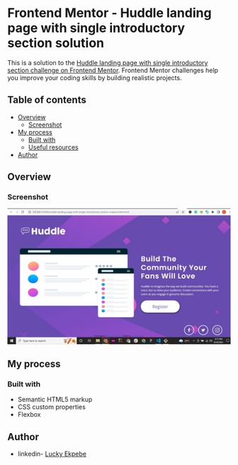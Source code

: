 # Frontend Mentor - Huddle landing page with single introductory section solution

This is a solution to the [Huddle landing page with single introductory section challenge on Frontend Mentor](https://www.frontendmentor.io/challenges/huddle-landing-page-with-a-single-introductory-section-B_2Wvxgi0). Frontend Mentor challenges help you improve your coding skills by building realistic projects. 

## Table of contents

- [Overview](#overview)
  - [Screenshot](#screenshot)
- [My process](#my-process)
  - [Built with](#built-with)
  - [Useful resources](#useful-resources)
- [Author](#author)



## Overview



### Screenshot

![](./screenshot.jpg)



## My process

### Built with

- Semantic HTML5 markup
- CSS custom properties
- Flexbox




## Author

- linkedin- [Lucky Ekpebe](https://www.linkedin.com/in/lucky-ekpebe/)


